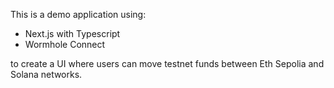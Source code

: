 This is a demo application using:

- Next.js with Typescript
- Wormhole Connect

to create a UI where users can move testnet funds between Eth Sepolia and Solana networks. 
